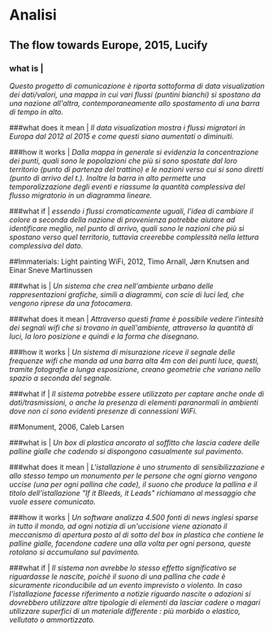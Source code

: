 # Analisi

## The flow towards Europe, 2015, Lucify

### what is |
*Questo progetto di comunicazione è riporta sottoforma di data visualization dei dati/valori, una mappa in cui vari flussi (puntini bianchi) si spostano da una nazione all'altra, contemporaneamente allo spostamento di una barra di tempo in alto.*

###what does it mean |
*Il data visualization mostra i flussi migratori in Europa dal 2012 al 2015 e come questi siano aumentati o diminuiti.*

###how it works | 
*Dalla mappa in generale si evidenzia la concentrazione dei punti, quali sono le popolazioni che più si sono spostate dal loro territorio (punto di partenza del trattino) e le nazioni verso cui si sono diretti (punto di arrivo del t.). Inoltre la barra in alto permette una temporalizzazione degli eventi e riassume la quantità complessiva del flusso migratorio in un diagramma lineare.*

###what if | 
*essendo i flussi cromaticamente uguali, l'idea di cambiare il colore a seconda della nazione di provenienza potrebbe aiutare ad identificare meglio, nel punto di arrivo, quali sono le nazioni che più si spostano verso quel territorio, tuttavia creerebbe complessità  nella lettura complessiva del dato.*



##Immaterials: Light painting WiFi, 2012, Timo Arnall, Jørn Knutsen and Einar Sneve Martinussen

###what is |
*Un sistema che crea nell'ambiente urbano delle rappresentazioni grafiche, simili a diagrammi, con scie di luci led, che vengono riprese da una fotocamera.*

###what does it mean | 
*Attraverso questi frame è possibile vedere l'intesità dei segnali wifi che si trovano in quell'ambiente, attraverso la quantità di luci, la loro posizione e quindi e la forma che disegnano.* 

###how it works | 
*Un sistema di misurazione riceve il segnale delle frequenze wifi che manda ad una barra alta 4m con dei punti luce, questi, tramite fotografie a lunga esposizione, creano geometrie che variano nello spazio a seconda del segnale.* 

###what if |
*Il sistema potrebbe essere utilizzato per captare anche onde di dati/trasmissioni, o anche la presenza di elementi paranormali in ambienti dove non ci sono evidenti presenze di connessioni WiFi.*



##Monument, 2006, Caleb Larsen

###what is |
*Un box di plastica ancorato al soffitto che lascia cadere delle palline gialle che cadendo si dispongono casualmente sul pavimento.*

###what does it mean |
*L'istallazione è uno strumento di sensibilizzazione e allo stesso tempo un monumento per le persone che ogni giorno vengono uccise (una per ogni pallina che cade), il suono che produce la pallina e il titolo dell'istallazione "If it Bleeds, it Leads" richiamano al messaggio che vuole essere comunicato.*

###how it works |
*Un software analizza 4.500 fonti di news inglesi sparse in tutto il mondo, ad ogni notizia di un'uccisione viene azionato il meccanismo di apertura posto al di sotto del box in plastica che contiene le palline gialle, facendone cadere una alla volta per ogni persona, queste rotolano si accumulano sul pavimento.*

###what if |
*Il sistema non avrebbe lo stesso effetto significativo se riguardasse le nascite, poichè il suono di una pallina che cade è sicuramente riconducibile ad un evento imprevisto o violento. In caso l'istallazione facesse riferimento a notizie riguardo nascite o adozioni si dovrebbero utilizzare altre tipologie di elementi da lasciar cadere o magari utilizzare superfici di un materiale differente : più morbido o elastico, vellutato o ammortizzato.*

